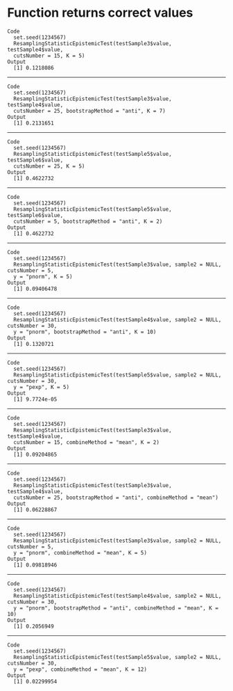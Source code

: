 # Function returns correct values

    Code
      set.seed(1234567)
      ResamplingStatisticEpistemicTest(testSample3$value, testSample4$value,
      cutsNumber = 15, K = 5)
    Output
      [1] 0.1218086

---

    Code
      set.seed(1234567)
      ResamplingStatisticEpistemicTest(testSample3$value, testSample4$value,
      cutsNumber = 25, bootstrapMethod = "anti", K = 7)
    Output
      [1] 0.2131651

---

    Code
      set.seed(1234567)
      ResamplingStatisticEpistemicTest(testSample5$value, testSample6$value,
      cutsNumber = 25, K = 5)
    Output
      [1] 0.4622732

---

    Code
      set.seed(1234567)
      ResamplingStatisticEpistemicTest(testSample5$value, testSample6$value,
      cutsNumber = 5, bootstrapMethod = "anti", K = 2)
    Output
      [1] 0.4622732

---

    Code
      set.seed(1234567)
      ResamplingStatisticEpistemicTest(testSample3$value, sample2 = NULL, cutsNumber = 5,
      y = "pnorm", K = 5)
    Output
      [1] 0.09406478

---

    Code
      set.seed(1234567)
      ResamplingStatisticEpistemicTest(testSample4$value, sample2 = NULL, cutsNumber = 30,
      y = "pnorm", bootstrapMethod = "anti", K = 10)
    Output
      [1] 0.1320721

---

    Code
      set.seed(1234567)
      ResamplingStatisticEpistemicTest(testSample5$value, sample2 = NULL, cutsNumber = 30,
      y = "pexp", K = 5)
    Output
      [1] 9.7724e-05

---

    Code
      set.seed(1234567)
      ResamplingStatisticEpistemicTest(testSample3$value, testSample4$value,
      cutsNumber = 15, combineMethod = "mean", K = 2)
    Output
      [1] 0.09204865

---

    Code
      set.seed(1234567)
      ResamplingStatisticEpistemicTest(testSample3$value, testSample4$value,
      cutsNumber = 25, bootstrapMethod = "anti", combineMethod = "mean")
    Output
      [1] 0.06228867

---

    Code
      set.seed(1234567)
      ResamplingStatisticEpistemicTest(testSample3$value, sample2 = NULL, cutsNumber = 5,
      y = "pnorm", combineMethod = "mean", K = 5)
    Output
      [1] 0.09818946

---

    Code
      set.seed(1234567)
      ResamplingStatisticEpistemicTest(testSample4$value, sample2 = NULL, cutsNumber = 30,
      y = "pnorm", bootstrapMethod = "anti", combineMethod = "mean", K = 10)
    Output
      [1] 0.2056949

---

    Code
      set.seed(1234567)
      ResamplingStatisticEpistemicTest(testSample5$value, sample2 = NULL, cutsNumber = 30,
      y = "pexp", combineMethod = "mean", K = 12)
    Output
      [1] 0.02299954

